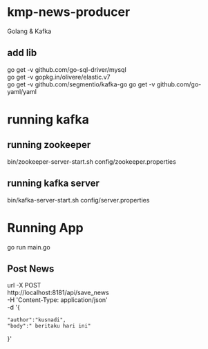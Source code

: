 # kmp-news-producer
Golang &amp; Kafka

## add lib
go get -v github.com/go-sql-driver/mysql   
go get -v gopkg.in/olivere/elastic.v7  
go get -v github.com/segmentio/kafka-go
go get -v github.com/go-yaml/yaml  

# running kafka
## running zookeeper
bin/zookeeper-server-start.sh config/zookeeper.properties
## running kafka server
bin/kafka-server-start.sh config/server.properties

# Running App
go run main.go

## Post News
url -X POST \
  http://localhost:8181/api/save_news \
  -H 'Content-Type: application/json' \
  -d '{
	
	"author":"kusnadi",
	"body":" beritaku hari ini"
}'
